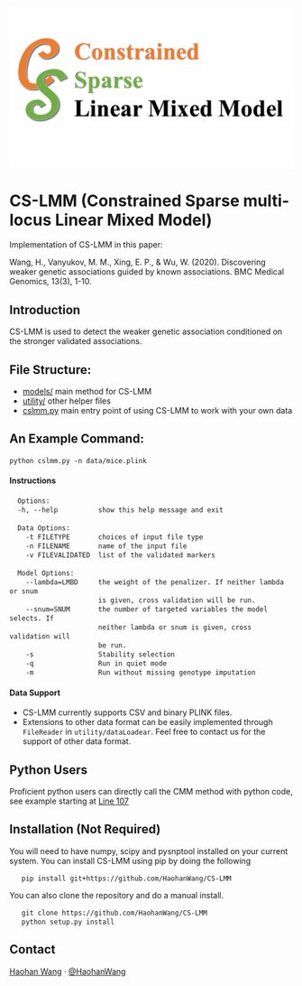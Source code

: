 ![cslmm](cslmm.PNG "CSLMM")

# CS-LMM (Constrained Sparse multi-locus Linear Mixed Model)

Implementation of CS-LMM in this paper:

Wang, H., Vanyukov, M. M., Xing, E. P., & Wu, W. (2020). Discovering weaker genetic associations guided by known associations. BMC Medical Genomics, 13(3), 1-10.

## Introduction

CS-LMM is used to detect the weaker genetic association conditioned on the stronger validated associations.

## File Structure:

* [models/](https://github.com/HaohanWang/CS-LMM/tree/master/models) main method for CS-LMM
* [utility/](https://github.com/HaohanWang/CS-LMM/tree/master/utility) other helper files
* [cslmm.py](https://github.com/HaohanWang/CS-LMM/blob/master/cslmm.py) main entry point of using CS-LMM to work with your own data

## An Example Command:

```
python cslmm.py -n data/mice.plink
```
#### Instructions
```
  Options:
  -h, --help          show this help message and exit

  Data Options:
    -t FILETYPE       choices of input file type
    -n FILENAME       name of the input file
    -v FILEVALIDATED  list of the validated markers

  Model Options:
    --lambda=LMBD     the weight of the penalizer. If neither lambda or snum
                      is given, cross validation will be run.
    --snum=SNUM       the number of targeted variables the model selects. If
                      neither lambda or snum is given, cross validation will
                      be run.
    -s                Stability selection
    -q                Run in quiet mode
    -m                Run without missing genotype imputation
```
#### Data Support
* CS-LMM currently supports CSV and binary PLINK files.
* Extensions to other data format can be easily implemented through `FileReader` in `utility/dataLoadear`. Feel free to contact us for the support of other data format.

## Python Users
Proficient python users can directly call the CMM method with python code, see example starting at [Line 107](https://github.com/HaohanWang/CS-LMM/blob/master/cslmm.py#L107)

## Installation (Not Required)
You will need to have numpy, scipy and pysnptool installed on your current system.
You can install CS-LMM using pip by doing the following

```
   pip install git+https://github.com/HaohanWang/CS-LMM
```

You can also clone the repository and do a manual install.
```
   git clone https://github.com/HaohanWang/CS-LMM
   python setup.py install
```

## Contact
[Haohan Wang](http://www.cs.cmu.edu/~haohanw/)
&middot;
[@HaohanWang](https://twitter.com/HaohanWang)
